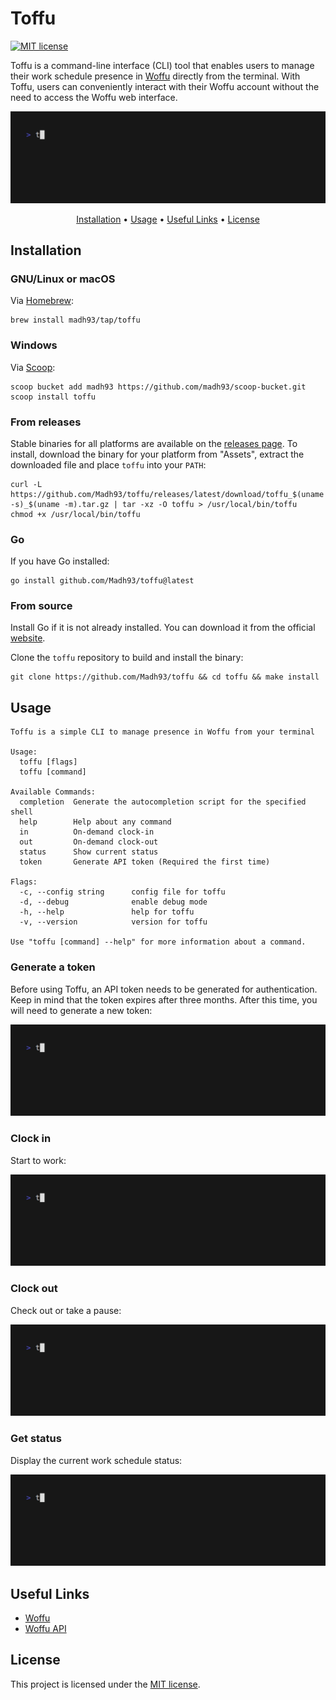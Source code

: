 # Toffu

[![MIT license](https://img.shields.io/badge/License-MIT-blue.svg)](https://lbesson.mit-license.org/)

Toffu is a command-line interface (CLI) tool that enables users to manage their work schedule presence in [Woffu](https://www.woffu.com) directly from the terminal. With Toffu, users can conveniently interact with their Woffu account without the need to access the Woffu web interface.

<img alt="Toffu Demo" src="docs/gif/demo.gif"/>

<p align="center">
  <a href="#installation">Installation</a> •
  <a href="#usage">Usage</a> •
  <a href="#useful-links">Useful Links</a> •
  <a href="#license">License</a>
</p>

## Installation

### GNU/Linux or macOS

Via [Homebrew](https://brew.sh/):

```shell
brew install madh93/tap/toffu
```

### Windows

Via [Scoop](https://scoop.sh/):

```shell
scoop bucket add madh93 https://github.com/madh93/scoop-bucket.git
scoop install toffu
```

### From releases

Stable binaries for all platforms are available on the [releases page](https://github.com/Madh93/toffu/releases). To install, download the binary for your platform from "Assets", extract the downloaded file and place `toffu` into your `PATH`:

```shell
curl -L https://github.com/Madh93/toffu/releases/latest/download/toffu_$(uname -s)_$(uname -m).tar.gz | tar -xz -O toffu > /usr/local/bin/toffu
chmod +x /usr/local/bin/toffu
```

### Go

If you have Go installed:

```shell
go install github.com/Madh93/toffu@latest
```

### From source

Install Go if it is not already installed. You can download it from the official [website](https://golang.org/dl).

Clone the `toffu` repository to build and install the binary:

```shell
git clone https://github.com/Madh93/toffu && cd toffu && make install
```

## Usage

```shell
Toffu is a simple CLI to manage presence in Woffu from your terminal

Usage:
  toffu [flags]
  toffu [command]

Available Commands:
  completion  Generate the autocompletion script for the specified shell
  help        Help about any command
  in          On-demand clock-in
  out         On-demand clock-out
  status      Show current status
  token       Generate API token (Required the first time)

Flags:
  -c, --config string      config file for toffu
  -d, --debug              enable debug mode
  -h, --help               help for toffu
  -v, --version            version for toffu

Use "toffu [command] --help" for more information about a command.
```

### Generate a token

Before using Toffu, an API token needs to be generated for authentication. Keep in mind that the token expires after three months. After this time, you will need to generate a new token:

<img alt="Clock in" src="docs/gif/token.gif"/>

### Clock in

Start to work:

<img alt="Clock in" src="docs/gif/in.gif"/>

### Clock out

Check out or take a pause:

<img alt="Clock out" src="docs/gif/out.gif"/>

### Get status

Display the current work schedule status:

<img alt="Get status" src="docs/gif/status.gif"/>

## Useful Links

- [Woffu](https://www.woffu.com)
- [Woffu API](https://woffu.com/es/api)

## License

This project is licensed under the [MIT license](LICENSE).
